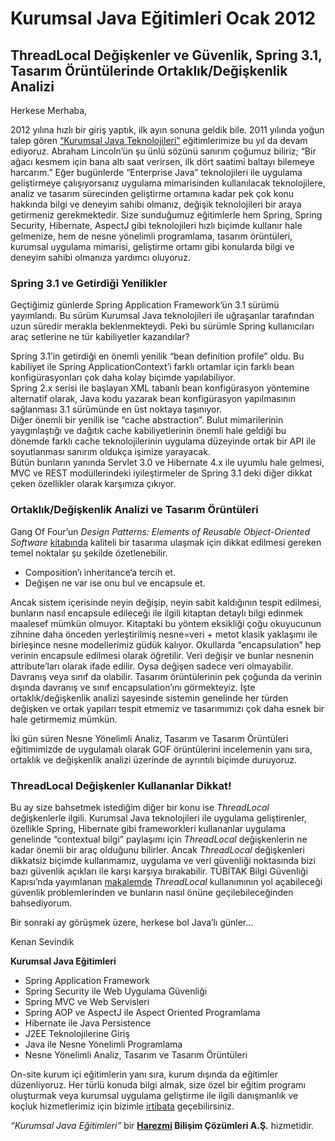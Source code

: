 # Kurumsal Java Eğitimleri Ocak 2012

## ThreadLocal Değişkenler ve Güvenlik, Spring 3.1, Tasarım Örüntülerinde Ortaklık/Değişkenlik Analizi

Herkese Merhaba,

2012 yılına hızlı bir giriş yaptık, ilk ayın sonuna geldik bile. 2011 yılında yoğun talep gören 
[“Kurumsal Java Teknolojileri”](http://www.java-egitimleri.com/) eğitimlerimize bu yıl da devam ediyoruz. Abraham 
Lincoln’ün şu ünlü sözünü sanırım çoğumuz biliriz; “Bir ağacı kesmem için bana altı saat verirsen, ilk dört saatimi 
baltayı bilemeye harcarım.” Eğer bugünlerde “Enterprise Java” teknolojileri ile uygulama geliştirmeye çalışıyorsanız 
uygulama mimarisinden kullanılacak teknolojilere, analiz ve tasarım sürecinden geliştirme ortamına kadar pek çok konu 
hakkında bilgi ve deneyim sahibi olmanız, değişik teknolojileri bir araya getirmeniz gerekmektedir. Size sunduğumuz 
eğitimlerle hem Spring, Spring Security, Hibernate, AspectJ gibi teknolojileri hızlı biçimde kullanır hale gelmenize, 
hem de nesne yönelimli programlama, tasarım örüntüleri, kurumsal uygulama mimarisi, geliştirme ortamı gibi konularda
bilgi ve deneyim sahibi olmanıza yardımcı oluyoruz.

### Spring 3.1 ve Getirdiği Yenilikler

Geçtiğimiz günlerde Spring Application Framework’ün 3.1 sürümü yayımlandı. Bu sürüm Kurumsal Java teknolojileri ile 
uğraşanlar tarafından uzun süredir merakla beklenmekteydi. Peki bu sürümle Spring kullanıcıları araç setlerine ne tür 
kabiliyetler kazandılar?

Spring 3.1’in getirdiği en önemli yenilik “bean definition profile” oldu. Bu kabiliyet ile Spring ApplicationContext’i 
farklı ortamlar için farklı bean konfigürasyonları çok daha kolay biçimde yapılabiliyor.  
Spring 2.x serisi ile başlayan XML tabanlı bean konfigürasyon yöntemine alternatif olarak, Java kodu yazarak bean 
konfigürasyon yapılmasının sağlanması 3.1 sürümünde en üst noktaya taşınıyor.  
Diğer önemli bir yenilik ise “cache abstraction”. Bulut mimarilerinin yaygınlaştığı ve dağıtık cache kabiliyetlerinin 
önemli hale geldiği bu dönemde farklı cache teknolojilerinin uygulama düzeyinde ortak bir API ile soyutlanması sanırım 
oldukça işimize yarayacak.  
Bütün bunların yanında Servlet 3.0 ve Hibernate 4.x ile uyumlu hale gelmesi, MVC ve REST modüllerindeki iyileştirmeler 
de Spring 3.1 deki diğer dikkat çeken özellikler olarak karşımıza çıkıyor.

### Ortaklık/Değişkenlik Analizi ve Tasarım Örüntüleri

Gang Of Four’un *Design Patterns: Elements of Reusable Object-Oriented Software* [kitabında](http://www.amazon.com/Design-Patterns-Elements-Reusable-Object-Oriented/dp/0201633612) kaliteli bir tasarıma ulaşmak
için dikkat edilmesi gereken temel noktalar şu şekilde özetlenebilir.

- Composition’ı inheritance’a tercih et.
- Değişen ne var ise onu bul ve encapsule et.

Ancak sistem içerisinde neyin değişip, neyin sabit kaldığının tespit edilmesi, bunların nasıl encapsule edileceği ile 
ilgili kitaptan detaylı bilgi edinmek maalesef mümkün olmuyor. Kitaptaki bu yöntem eksikliği çoğu okuyucunun zihnine 
daha önceden yerleştirilmiş nesne=veri + metot klasik yaklaşımı ile birleşince nesne modellerimiz güdük kalıyor. Okullarda 
“encapsulation” hep verinin encapsule edilmesi olarak öğretilir. Veri değişir ve bunlar nesnenin attribute’ları olarak 
ifade edilir. Oysa değişen sadece veri olmayabilir. Davranış veya sınıf da olabilir. Tasarım örüntülerinin pek çoğunda 
da verinin dışında davranış ve sınıf encapsulation’ını görmekteyiz. İşte ortaklık/değişkenlik analizi sayesinde sistemin 
genelinde her türden değişken ve ortak yapıları tespit etmemiz ve tasarımımızı çok daha esnek bir hale getirmemiz mümkün.

İki gün süren Nesne Yönelimli Analiz, Tasarım ve Tasarım Örüntüleri eğitimimizde de uygulamalı olarak GOF örüntülerini 
incelemenin yanı sıra, ortaklık ve değişkenlik analizi üzerinde de ayrıntılı biçimde duruyoruz.

### ThreadLocal Değişkenler Kullananlar Dikkat!

Bu ay size bahsetmek istediğim diğer bir konu ise *ThreadLocal* değişkenlerle ilgili. Kurumsal Java teknolojileri ile
uygulama geliştirenler, özellikle Spring, Hibernate gibi frameworkleri kullananlar uygulama genelinde “contextual bilgi”
paylaşımı için *ThreadLocal* değişkenlerin ne kadar önemli bir araç olduğunu bilirler. Ancak *ThreadLocal* değişkenleri 
dikkatsiz biçimde kullanmamız, uygulama ve veri güvenliği noktasında bizi bazı güvenlik açıkları ile karşı karşıya 
bırakabilir. TÜBİTAK Bilgi Güvenliği Kapısı’nda yayımlanan [makalemde](http://www.bilgiguvenligi.gov.tr/yazilim-guvenligi/threadlocal-kullaniminin-yol-acabilecegi-guvenlik-problemleri-ve-alinabilecek-onlemler.html) *ThreadLocal* kullanımının yol açabileceği güvenlik 
problemlerinden ve bunların nasıl önüne geçilebileceğinden bahsediyorum.

Bir sonraki ay görüşmek üzere, herkese bol Java’lı günler…


Kenan Sevindik

**Kurumsal Java Eğitimleri**
- Spring Application Framework
- Spring Security ile Web Uygulama Güvenliği
- Spring MVC ve Web Servisleri
- Spring AOP ve AspectJ ile Aspect Oriented Programlama
- Hibernate ile Java Persistence
- J2EE Teknolojilerine Giriş
- Java ile Nesne Yönelimli Programlama
- Nesne Yönelimli Analiz, Tasarım ve Tasarım Örüntüleri

On-site kurum içi eğitimlerin yanı sıra, kurum dışında da eğitimler düzenliyoruz. Her türlü konuda bilgi almak, size özel
bir eğitim programı oluşturmak veya kurumsal uygulama geliştirme ile ilgili danışmanlık ve koçluk hizmetlerimiz için bizimle
[irtibata](http://www.harezmi.com.tr/#contact) geçebilirsiniz.

*“Kurumsal Java Eğitimleri”* bir **[Harezmi](http://www.harezmi.com.tr/) Bilişim Çözümleri A.Ş.** hizmetidir.
